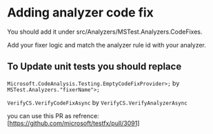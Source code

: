 # Adding analyzer code fix

You should add it under src/Analyzers/MSTest.Analyzers.CodeFixes.

Add your fixer logic and match the analyzer rule id with your analyzer.

## To Update unit tests you should replace

`Microsoft.CodeAnalysis.Testing.EmptyCodeFixProvider>;` by `MSTest.Analyzers."fixerName">;`

`VerifyCS.VerifyCodeFixAsync` by `VerifyCS.VerifyAnalyzerAsync`
 
you can use this PR as refrence:[https://github.com/microsoft/testfx/pull/3091]
